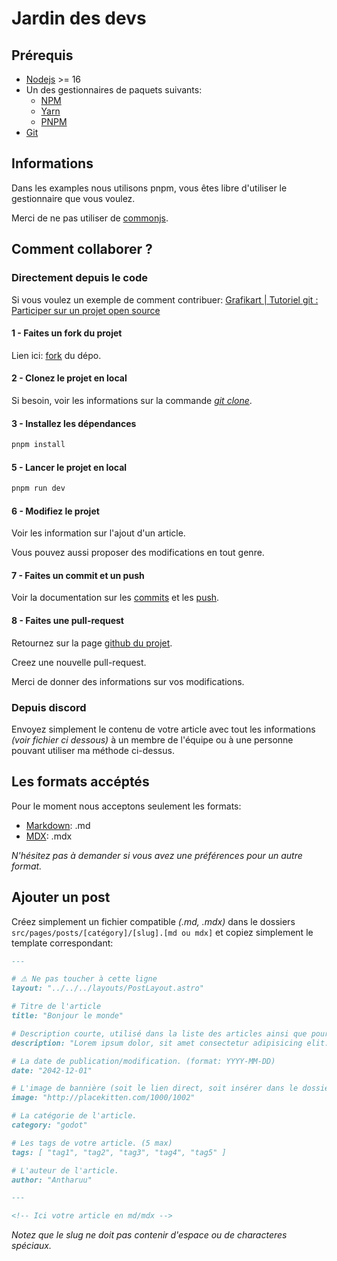 # Jardin des devs

## Prérequis

- [Nodejs](https://nodejs.org/fr/) >= 16
- Un des gestionnaires de paquets suivants:
    - [NPM](https://docs.npmjs.com/about-npm)
    - [Yarn](https://yarnpkg.com/getting-started)
    - [PNPM](https://pnpm.io/fr/installation)
- [Git](https://git-scm.com/)

## Informations

Dans les examples nous utilisons pnpm, vous êtes libre d'utiliser le gestionnaire que vous voulez.

Merci de ne pas utiliser de [commonjs](https://blog.logrocket.com/commonjs-vs-es-modules-node-js/#:~:text=ES%20modules%20are%20the%20standard,encapsulating%20JavaScript%20code%20for%20reuse.).

## Comment collaborer ?

### Directement depuis le code 

Si vous voulez un exemple de comment contribuer: 
[Grafikart | Tutoriel git : Participer sur un projet open source](https://www.youtube.com/watch?v=7V2Jl0JRf3E&ab_channel=Grafikart.fr)

#### 1 - Faites un fork du projet

Lien ici: [fork](https://github.com/antharuu/jardin-des-devs/fork) du dépo.

#### 2 - Clonez le projet en local

Si besoin, voir les informations sur la commande *[git clone](https://git-scm.com/docs/git-clone/fr)*.

#### 3 - Installez les dépendances
```bash
pnpm install
```
#### 5 - Lancer le projet en local

```bash
pnpm run dev
```

#### 6 - Modifiez le projet

Voir les information sur l'ajout d'un article.

Vous pouvez aussi proposer des modifications en tout genre.

#### 7 - Faites un commit et un push

Voir la documentation sur les [commits](https://git-scm.com/docs/git-commit) et les [push](https://git-scm.com/docs/git-push).

#### 8 - Faites une pull-request

Retournez sur la page [github du projet](https://github.com/antharuu/jardin-des-devs).

Creez une nouvelle pull-request.

Merci de donner des informations sur vos modifications.

### Depuis discord

Envoyez simplement le contenu de votre article avec tout les informations *(voir fichier ci dessous)* à un membre de l'équipe ou à une personne pouvant utiliser ma méthode ci-dessus.

## Les formats accéptés

Pour le moment nous acceptons seulement les formats:

- [Markdown](#): .md
- [MDX](https://mdxjs.com/): .mdx

*N'hésitez pas à demander si vous avez une préférences pour un autre format.*

## Ajouter un post

Créez simplement un fichier compatible *(.md, .mdx)* dans le dossiers `src/pages/posts/[catégory]/[slug].[md ou mdx]` et copiez simplement le template correspondant:

```markdown
---

# ⚠️ Ne pas toucher à cette ligne
layout: "../../../layouts/PostLayout.astro"

# Titre de l'article
title: "Bonjour le monde"

# Description courte, utilisé dans la liste des articles ainsi que pour le référencement.
description: "Lorem ipsum dolor, sit amet consectetur adipisicing elit. Labore iure rerum enim voluptatum nemo. Ab adipisci harum nesciunt vero et similique minima alias modi unde quod! Doloremque officiis odit sapiente."

# La date de publication/modification. (format: YYYY-MM-DD)
date: "2042-12-01"

# L'image de bannière (soit le lien direct, soit insérer dans le dossier images dans /public "/images/[votre image]")
image: "http://placekitten.com/1000/1002"

# La catégorie de l'article.
category: "godot"

# Les tags de votre article. (5 max)
tags: [ "tag1", "tag2", "tag3", "tag4", "tag5" ]

# L'auteur de l'article.
author: "Antharuu"

---

<!-- Ici votre article en md/mdx -->

```

*Notez que le slug ne doit pas contenir d'espace ou de characteres spéciaux.*
